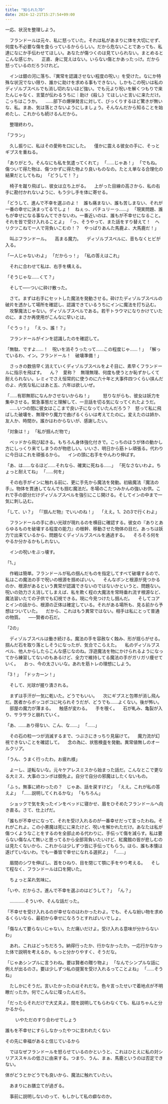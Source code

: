 ```yaml
---
title: "知られた7D"
date: 2024-12-21T15:27:54+09:00
---
```

一応、状況を整理しよう。

　フランドールは元々、私に怒っていた。それは私があまりに体を大切にせず、何度も不必要な傷を食らっているかららしい。だから危ないことであっても、私達になにか手伝わせてほしい。あなたが傷つくのは見ていられない。まとめるとこんな感じか。
　正直、身に覚えはない。いらない傷とかあったっけ。だから怒っているのだろうけれど。

　インは銀の河に落ち、『異常を認識させない程度の呪い』を受けた。なにか特殊な状況でない限り、誰かに助けを求める事もできない。しかもこの呪いは私のディゾルブスペルでも消し切れないほど強い。でも元より呪いを解くつもりで来たんじゃなく、言葉が伝わるうちに｜助け《殺し》てほしいと言いに来ただけ。こっちはこうか。
　……部下の爆弾発言に対して、びっくりするほど驚きが無いな、私。まあ、気は落とさないようにしましょう。そんなんだから知ることを始めたし、これからも続けるんだから。

　整理終わり。
　








「フラン」

　久し振りに、私はその愛称を口にした。
　僅かに震える彼女の手に、そっとギプスを重ねる。

「ありがとう。そんなにも私を気遣ってくれて」
「……じゃあ！」
「でもね。傷ついて得た物は、傷つかずに得た物より良いものなの。たとえ単なる合理化の結果だとしてもね」
「どうして！？」

　椅子を蹴り飛ばし、彼女は立ち上がる。
　上がった目線の高さから、私の右手に勘付かれないように、もう少し手を体に寄せる。

「どうして、進んで不幸を選ぶのよ！　誰も痛まない、誰も苦しまない、それが一番の幸せに決まってるでしょ！　ねぇっ、パチュリーっ……」
「現実問題、誰もが幸せになる事なんてできないわ。一番近いのは、誰もが不幸せになること。それを皆で受け入れることよ」
「っ、そうやって、また話をすり替えて！　ヘリクツこねて一人で背負いこむの！？　やっぱりあんた馬鹿よ、大馬鹿だ！」

　叫ぶフランドール。
　高まる魔力。
　ディゾルブスペルに、音もなくヒビが入る。

「一人じゃないわよ」
「だからっ！」
「私の答えはこれ」

　それに合わせて私は、右手を構える。

「そうじゃな……くて？」

　そして―─ついに砕け散った。



　さて。まずは右手にセットした魔法を発動させる。砕けたディゾルブスペルの破片を透かして場所を確認し、認識できているうちにインに魔法を打ち込む。
　攻撃魔法じゃない。ディゾルブスペルである。若干トラウマになりかけていたのに、まさか再使用がこんなに早いとは。

「ぐうっ！」
「えっ、誰！？」

　フランドールがインを認識したのを確認して。

「無駄、ですよ……！　呪いを消そうったって……この程度じゃ……！」
「解っているわ、イン。フランドール！　破壊準備！」

　さっきの数倍早く消えていくディゾルブスペルをよそ目に、素早くフランドールに指示を飛ばす。
　ん？　愛称？　無理無理、何度も使うとか恥ずかしくて耐えられない。レミィでさえ恒常的に使うのに六十年と大事件四つくらい挟んだのよ、内気な私にはあと五、六年は欲しいぜ。

「……有耶無耶になんかさせないからね！」
　
　怒りながらも、彼女は妖力を集中させる。緊急事態だと理解して、一旦話を切る気になってくれたようだ。
　……いつの間に彼女はここまで良い子になっていたんだろう？　怒って私に飛ばした破壊を、無理やり魔力で曲げるくらいは考えてたのに。変えたのは姉か、友人か、時間か。誰かはわからないが、感謝したい。

「対象は！」
「私が掴んだ物で」

　ベッドから飛び起きる。もちろん身体強化付きで。こっちのほうが体の動かし方にしっくり来てしまうのが物悲しい。いいさ、明日から筋トレ頑張る。代わりに今日はこれを頑張るから。
　インの頭に右手をやんわり伸ばす。

「あ、は……なるほど……それなら、確実に死ねる……」
「死なさないわよ。ちょっと耐えてね」
「……何を」

　その右手がインに触れる前に、更に手先から魔法を発動。初級魔法『魔法の手』。物体を貫通してなんでも掴む魔法だ。冬場のこたつみかんの強いお供。これで手の部分だけディゾルブスペルを強引にこじ開ける。そしてインの中まで一気に刺し込む。

「して、い？」
「『掴んだ物』でいいのね！」　
「ええ。1、2の3で行くわよ」

　フランドールの手に赤い光球が現れるのを横目に確認する。彼女の『ありとあらゆるものを破壊する程度の能力』の根幹、移動させた物体の目だ。あっちは妖力で出来ているから、問題なくディゾルブスペルを通過する。
　そろそろ何をやるか分かるかもしれない。

　インの呪いをぶっ壊す。

「1、」

　作戦は簡単。フランドールが私の掴んだものを指定してすべて破壊するので、私はこの魔法の手で呪いの根源を掴めばいい。
　そんなポンと根源が見つかるのか、根源があるという異常が認識できないのではないかというと、問題ない。呪いの効力さえ消してしまえば、私を欺く程の大魔法を常時垂れ流す根源など、魔法習いたての子供でも幻視できる。現に今見つけたし掴んだ。
　そしてコアとインの話から、根源の正体は確定している。それがある場所も、見る前から予想はついていた。
　だから、これはもう異常ではない。相手は私にとって普通の物質。
　―─賢者の石だ。

「2の」

　ディゾルブスペルは働き続ける。魔法の手を容赦なく蝕み、形が揺らがせる。掴んだ石を取り落としそうになったが、気合でこらえた。
　私のディゾルブスペル、他人からしたらこんな感じなのね。浮遊魔法を物にかけられるようになってから練習してないのもあるけど、全力で維持してる魔法の手がガリガリ痩せていく。
　おっ、今の太さいいな。あれを筋トレの理想にしよう。

「3！」
「ドッカーン！」

　そして、光球が握り潰される。

　まずは手汗が一気に乾いた。どうでもいい。
　次にギプスと包帯が消し飛んだ。医者からボッコボコに叱られそうだが、どうでも……よくない。後が怖い。
　部屋の魔力が薄まる。
　触感が変わる。
　手を覗く。
　石が軋み、亀裂が入り、サラサラと崩れていく。

「あ、……あり得ない、こん、な……」
「……」

　その石の粒一つが消滅するまで、つぶさにきっちり見届けて。
　魔力流が幻視できないことを確認して。
　念の為に、状態検査を発動。異常値無しのオールクリア。

「うん、うまく行ったわ。お疲れ様」

　よーし、逆転ないな。元々ケアレスミスから始まった話だ。こんなとこで更なる大ミス、大事のコンボは御免よ。自分で自分の邪魔はしたくないもの。

「ふぅ。無事に終わったの？　じゃあ、話を戻すけど」
「ええ。これが私の答えよ」
「……説明してくれるかな」
「もちろん」

　ショックで気を失ったインをベッドに寝かせ、眉をひそめたフランドールへ向き直る。さて、仕上げだ。

「誰もが不幸せになって、それを受け入れるのが一番幸せだって言ったわね。それがこれよ。この小悪魔は死にに来たけど、呪いを解かれただけ。あなたは私が傷つくようなことをするのを全部止める代わりに、手伝って傷を減らす。私は要らない傷なんて無いと思ってるから全部背負いたいけど、紅魔館の皆が悲しむのは見たくないから、これからは少しずつ皆に手伝ってもらう。ほら、誰も本懐は遂げていないわ。でも一番皆で幸せになれる選択よ」
「……」

　眉間のシワを伸ばし、首をひねり、目を閉じて顎に手をやり考える。
　そして程なく、フランドールは口を開いた。

　ちょっと呆れ気味に。

「いや、だからさ。進んで不幸を選ぶのはどうして？」
「ん？」

　…………そういや、そんな話だった。

「不幸せを受け入れるのが幸せなのはわかったわよ。でも、そんな紛い物を求めるくらいなら、最初から幸せになろうとすればいいでしょ。








「傷なんて要らないじゃない。ただ痛いだけよ。受け入れる意味が分からないわ」









　あれ、これはどっちだろう。納得行ったか、行かなかったか。一応行かなかった体で説明を考えるか。もっと分かりやすく、そうだな。

「じゃあシンプルに言うわね。要は賢者の贈り物よ」
「なんでシンプルな話に例えが出るのさ。要は少しずつ私の提案を受け入れるってことよね」
「……そうね」

　たしかにそうだ。言いたかったのはそれだな。色々言ったせいで着地点が不明瞭だったか。何でこんなに喋ったんだろ。

「だったらそれだけで大丈夫よ。間を説明してもらわなくても、私はちゃんと分かるから。
　








　
　いやただのすり合わせでしょう


誰もを不幸せにすらしなかったやつに言われたくない

その先に幸福があると信じているから



　ではなぜフランドールを怒らせているのかというと、これはひとえに私の対シリアススキルの低さに由来する。つまり、うん、まぁ、馬鹿というのは否定できない。

体がどうとかどうでも良いから、魔法に触れていたい。



　あまりにお膳立てが過ぎる。

　事前に説明しないのって、もしかして私の癖なのか。

